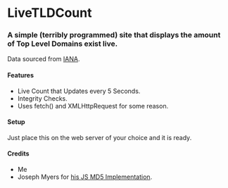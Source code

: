 # LiveTLDCount
### A simple (terribly programmed) site that displays the amount of Top Level Domains exist live.
Data sourced from [IANA](https://iana.org).
#### Features

 - Live Count that Updates every 5 Seconds.
 - Integrity Checks.
 - Uses fetch() and XMLHttpRequest for some reason.

####  Setup
Just place this on the web server of your choice and it is ready.
####  Credits

 - Me
 - Joseph Myers for [his JS MD5 Implementation](http://www.myersdaily.org/joseph/javascript/md5-text.html).